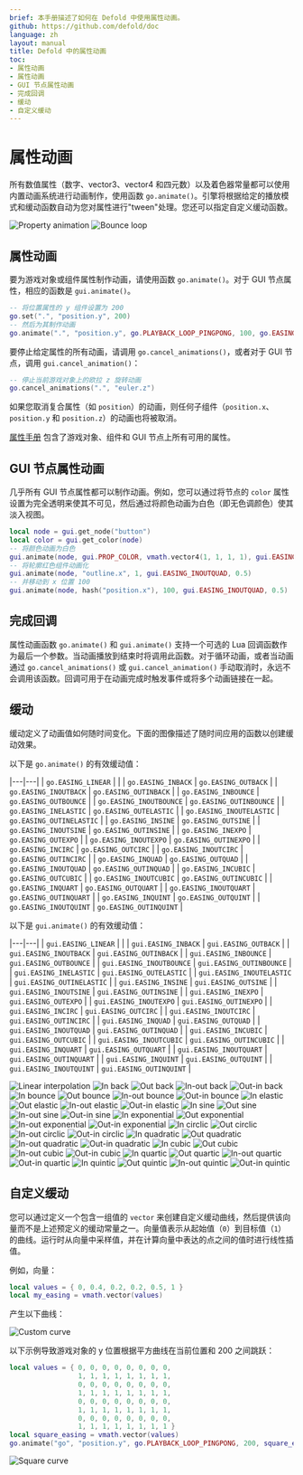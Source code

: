 ```yaml
---
brief: 本手册描述了如何在 Defold 中使用属性动画。
github: https://github.com/defold/doc
language: zh
layout: manual
title: Defold 中的属性动画
toc:
- 属性动画
- 属性动画
- GUI 节点属性动画
- 完成回调
- 缓动
- 自定义缓动
---
```


# 属性动画

所有数值属性（数字、vector3、vector4 和四元数）以及着色器常量都可以使用内置动画系统进行动画制作，使用函数 `go.animate()`。引擎将根据给定的播放模式和缓动函数自动为您对属性进行"tween"处理。您还可以指定自定义缓动函数。

  ![Property animation](/manuals/images/animation/property_animation.png)
  ![Bounce loop](/manuals/images/animation/bounce.gif)

## 属性动画

要为游戏对象或组件属性制作动画，请使用函数 `go.animate()`。对于 GUI 节点属性，相应的函数是 `gui.animate()`。

```lua
-- 将位置属性的 y 组件设置为 200
go.set(".", "position.y", 200)
-- 然后为其制作动画
go.animate(".", "position.y", go.PLAYBACK_LOOP_PINGPONG, 100, go.EASING_OUTBOUNCE, 2)
```

要停止给定属性的所有动画，请调用 `go.cancel_animations()`，或者对于 GUI 节点，调用 `gui.cancel_animation()`：

```lua
-- 停止当前游戏对象上的欧拉 z 旋转动画
go.cancel_animations(".", "euler.z")
```

如果您取消复合属性（如 `position`）的动画，则任何子组件（`position.x`、`position.y` 和 `position.z`）的动画也将被取消。

[属性手册](/zh/manuals/properties) 包含了游戏对象、组件和 GUI 节点上所有可用的属性。

## GUI 节点属性动画

几乎所有 GUI 节点属性都可以制作动画。例如，您可以通过将节点的 `color` 属性设置为完全透明来使其不可见，然后通过将颜色动画为白色（即无色调颜色）使其淡入视图。

```lua
local node = gui.get_node("button")
local color = gui.get_color(node)
-- 将颜色动画为白色
gui.animate(node, gui.PROP_COLOR, vmath.vector4(1, 1, 1, 1), gui.EASING_INOUTQUAD, 0.5)
-- 将轮廓红色组件动画化
gui.animate(node, "outline.x", 1, gui.EASING_INOUTQUAD, 0.5)
-- 并移动到 x 位置 100
gui.animate(node, hash("position.x"), 100, gui.EASING_INOUTQUAD, 0.5)
```

## 完成回调

属性动画函数 `go.animate()` 和 `gui.animate()` 支持一个可选的 Lua 回调函数作为最后一个参数。当动画播放到结束时将调用此函数。对于循环动画，或者当动画通过 `go.cancel_animations()` 或 `gui.cancel_animation()` 手动取消时，永远不会调用该函数。回调可用于在动画完成时触发事件或将多个动画链接在一起。

## 缓动

缓动定义了动画值如何随时间变化。下面的图像描述了随时间应用的函数以创建缓动效果。

以下是 `go.animate()` 的有效缓动值：

|---|---|
| `go.EASING_LINEAR` | |
| `go.EASING_INBACK` | `go.EASING_OUTBACK` |
| `go.EASING_INOUTBACK` | `go.EASING_OUTINBACK` |
| `go.EASING_INBOUNCE` | `go.EASING_OUTBOUNCE` |
| `go.EASING_INOUTBOUNCE` | `go.EASING_OUTINBOUNCE` |
| `go.EASING_INELASTIC` | `go.EASING_OUTELASTIC` |
| `go.EASING_INOUTELASTIC` | `go.EASING_OUTINELASTIC` |
| `go.EASING_INSINE` | `go.EASING_OUTSINE` |
| `go.EASING_INOUTSINE` | `go.EASING_OUTINSINE` |
| `go.EASING_INEXPO` | `go.EASING_OUTEXPO` |
| `go.EASING_INOUTEXPO` | `go.EASING_OUTINEXPO` |
| `go.EASING_INCIRC` | `go.EASING_OUTCIRC` |
| `go.EASING_INOUTCIRC` | `go.EASING_OUTINCIRC` |
| `go.EASING_INQUAD` | `go.EASING_OUTQUAD` |
| `go.EASING_INOUTQUAD` | `go.EASING_OUTINQUAD` |
| `go.EASING_INCUBIC` | `go.EASING_OUTCUBIC` |
| `go.EASING_INOUTCUBIC` | `go.EASING_OUTINCUBIC` |
| `go.EASING_INQUART` | `go.EASING_OUTQUART` |
| `go.EASING_INOUTQUART` | `go.EASING_OUTINQUART` |
| `go.EASING_INQUINT` | `go.EASING_OUTQUINT` |
| `go.EASING_INOUTQUINT` | `go.EASING_OUTINQUINT` |

以下是 `gui.animate()` 的有效缓动值：

|---|---|
| `gui.EASING_LINEAR` | |
| `gui.EASING_INBACK` | `gui.EASING_OUTBACK` |
| `gui.EASING_INOUTBACK` | `gui.EASING_OUTINBACK` |
| `gui.EASING_INBOUNCE` | `gui.EASING_OUTBOUNCE` |
| `gui.EASING_INOUTBOUNCE` | `gui.EASING_OUTINBOUNCE` |
| `gui.EASING_INELASTIC` | `gui.EASING_OUTELASTIC` |
| `gui.EASING_INOUTELASTIC` | `gui.EASING_OUTINELASTIC` |
| `gui.EASING_INSINE` | `gui.EASING_OUTSINE` |
| `gui.EASING_INOUTSINE` | `gui.EASING_OUTINSINE` |
| `gui.EASING_INEXPO` | `gui.EASING_OUTEXPO` |
| `gui.EASING_INOUTEXPO` | `gui.EASING_OUTINEXPO` |
| `gui.EASING_INCIRC` | `gui.EASING_OUTCIRC` |
| `gui.EASING_INOUTCIRC` | `gui.EASING_OUTINCIRC` |
| `gui.EASING_INQUAD` | `gui.EASING_OUTQUAD` |
| `gui.EASING_INOUTQUAD` | `gui.EASING_OUTINQUAD` |
| `gui.EASING_INCUBIC` | `gui.EASING_OUTCUBIC` |
| `gui.EASING_INOUTCUBIC` | `gui.EASING_OUTINCUBIC` |
| `gui.EASING_INQUART` | `gui.EASING_OUTQUART` |
| `gui.EASING_INOUTQUART` | `gui.EASING_OUTINQUART` |
| `gui.EASING_INQUINT` | `gui.EASING_OUTQUINT` |
| `gui.EASING_INOUTQUINT` | `gui.EASING_OUTINQUINT` |

![Linear interpolation](/manuals/images/properties/easing_linear.png)
![In back](/manuals/images/properties/easing_inback.png)
![Out back](/manuals/images/properties/easing_outback.png)
![In-out back](/manuals/images/properties/easing_inoutback.png)
![Out-in back](/manuals/images/properties/easing_outinback.png)
![In bounce](/manuals/images/properties/easing_inbounce.png)
![Out bounce](/manuals/images/properties/easing_outbounce.png)
![In-out bounce](/manuals/images/properties/easing_inoutbounce.png)
![Out-in bounce](/manuals/images/properties/easing_outinbounce.png)
![In elastic](/manuals/images/properties/easing_inelastic.png)
![Out elastic](/manuals/images/properties/easing_outelastic.png)
![In-out elastic](/manuals/images/properties/easing_inoutelastic.png)
![Out-in elastic](/manuals/images/properties/easing_outinelastic.png)
![In sine](/manuals/images/properties/easing_insine.png)
![Out sine](/manuals/images/properties/easing_outsine.png)
![In-out sine](/manuals/images/properties/easing_inoutsine.png)
![Out-in sine](/manuals/images/properties/easing_outinsine.png)
![In exponential](/manuals/images/properties/easing_inexpo.png)
![Out exponential](/manuals/images/properties/easing_outexpo.png)
![In-out exponential](/manuals/images/properties/easing_inoutexpo.png)
![Out-in exponential](/manuals/images/properties/easing_outinexpo.png)
![In circlic](/manuals/images/properties/easing_incirc.png)
![Out circlic](/manuals/images/properties/easing_outcirc.png)
![In-out circlic](/manuals/images/properties/easing_inoutcirc.png)
![Out-in circlic](/manuals/images/properties/easing_outincirc.png)
![In quadratic](/manuals/images/properties/easing_inquad.png)
![Out quadratic](/manuals/images/properties/easing_outquad.png)
![In-out quadratic](/manuals/images/properties/easing_inoutquad.png)
![Out-in quadratic](/manuals/images/properties/easing_outinquad.png)
![In cubic](/manuals/images/properties/easing_incubic.png)
![Out cubic](/manuals/images/properties/easing_outcubic.png)
![In-out cubic](/manuals/images/properties/easing_inoutcubic.png)
![Out-in cubic](/manuals/images/properties/easing_outincubic.png)
![In quartic](/manuals/images/properties/easing_inquart.png)
![Out quartic](/manuals/images/properties/easing_outquart.png)
![In-out quartic](/manuals/images/properties/easing_inoutquart.png)
![Out-in quartic](/manuals/images/properties/easing_outinquart.png)
![In quintic](/manuals/images/properties/easing_inquint.png)
![Out quintic](/manuals/images/properties/easing_outquint.png)
![In-out quintic](/manuals/images/properties/easing_inoutquint.png)
![Out-in quintic](/manuals/images/properties/easing_outinquint.png)

## 自定义缓动

您可以通过定义一个包含一组值的 `vector` 来创建自定义缓动曲线，然后提供该向量而不是上述预定义的缓动常量之一。向量值表示从起始值（`0`）到目标值（`1`）的曲线。运行时从向量中采样值，并在计算向量中表达的点之间的值时进行线性插值。

例如，向量：

```lua
local values = { 0, 0.4, 0.2, 0.2, 0.5, 1 }
local my_easing = vmath.vector(values)
```

产生以下曲线：

![Custom curve](/manuals/images/animation/custom_curve.png)

以下示例导致游戏对象的 y 位置根据平方曲线在当前位置和 200 之间跳跃：

```lua
local values = { 0, 0, 0, 0, 0, 0, 0, 0,
                 1, 1, 1, 1, 1, 1, 1, 1,
                 0, 0, 0, 0, 0, 0, 0, 0,
                 1, 1, 1, 1, 1, 1, 1, 1,
                 0, 0, 0, 0, 0, 0, 0, 0,
                 1, 1, 1, 1, 1, 1, 1, 1,
                 0, 0, 0, 0, 0, 0, 0, 0,
                 1, 1, 1, 1, 1, 1, 1, 1 }
local square_easing = vmath.vector(values)
go.animate("go", "position.y", go.PLAYBACK_LOOP_PINGPONG, 200, square_easing, 2.0)
```

![Square curve](/manuals/images/animation/square_curve.png)